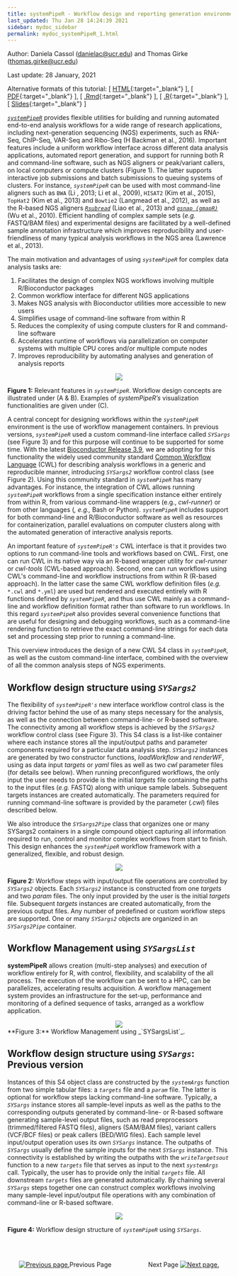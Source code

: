 ```yaml
---
title: systemPipeR - Workflow design and reporting generation environment  <br> <br> 1. Introduction
last_updated: Thu Jan 28 14:24:39 2021
sidebar: mydoc_sidebar
permalink: mydoc_systemPipeR_1.html
---
```

Author: Daniela Cassol (danielac@ucr.edu) and Thomas Girke (thomas.girke@ucr.edu)

Last update: 28 January, 2021 

Alternative formats of this tutorial:
[ [HTML](http://girke.bioinformatics.ucr.edu/systemPipeR/pages/mydoc/systemPipeR.html){:target="_blank"} ],
[ [PDF](http://girke.bioinformatics.ucr.edu/systemPipeR/pages/mydoc/systemPipeR.pdf){:target="_blank"} ],
[ [.Rmd](https://raw.githubusercontent.com/tgirke/systemPipeR/gh-pages/_vignettes/10_Rworkflows/systemPipeR.Rmd){:target="_blank"} ],
[ [.R](https://raw.githubusercontent.com/tgirke/systemPipeR/gh-pages/_vignettes/10_Rworkflows/systemPipeR.R){:target="_blank"} ],
[ [Slides](https://docs.google.com/presentation/d/175aup31LvnbIJUAvEEoSkpGsKgtBJ2RpQYd0Gs23dLo/embed?start=false&loop=false&delayms=60000){:target="_blank"} ] 


[_`systemPipeR`_](http://www.bioconductor.org/packages/devel/bioc/html/systemPipeR.html) provides flexible utilities for building and running automated end-to-end analysis workflows for a wide range of research applications, including next-generation sequencing (NGS) experiments, such as RNA-Seq, ChIP-Seq, VAR-Seq and Ribo-Seq (H Backman et al., 2016). Important features include a uniform workflow interface across different data analysis applications, automated report generation, and support for running both R and command-line software, such as NGS aligners or peak/variant callers, on local computers or compute clusters (Figure 1). The latter supports interactive job submissions and batch submissions to queuing systems of clusters. For instance, _`systemPipeR`_ can be used with most command-line aligners such as `BWA` (Li , 2013; Li et al., 2009), `HISAT2` (Kim et al., 2015), `TopHat2` (Kim et al., 2013) and `Bowtie2` (Langmead et al., 2012), as well as the R-based NGS aligners [_`Rsubread`_](http://www.bioconductor.org/packages/devel/bioc/html/Rsubread.html) (Liao et al., 2013) and [_`gsnap (gmapR)`_](http://www.bioconductor.org/packages/devel/bioc/html/gmapR.html) (Wu et al., 2010). Efficient handling of complex sample sets (_e.g._ FASTQ/BAM files) and experimental designs are facilitated by a well-defined sample annotation infrastructure which improves reproducibility and user-friendliness of many typical analysis workflows in the NGS area (Lawrence et al., 2013). 

The main motivation and advantages of using _`systemPipeR`_ for complex data analysis tasks are:

1. Facilitates the design of complex NGS workflows involving multiple R/Bioconductor packages
2. Common workflow interface for different NGS applications
3. Makes NGS analysis with Bioconductor utilities more accessible to new users
4. Simplifies usage of command-line software from within R
5. Reduces the complexity of using compute clusters for R and command-line software
6. Accelerates runtime of workflows via parallelization on computer systems with multiple CPU cores and/or multiple compute nodes
6. Improves reproducibility by automating analyses and generation of analysis reports 

<center><img src="./pages/mydoc/systemPipeR_files/utilities.png"></center>

**Figure 1:** Relevant features in _`systemPipeR`_.
Workflow design concepts are illustrated under (A & B). Examples of
*systemPipeR’s* visualization functionalities are given under (C). 

A central concept for designing workflows within the _`systemPipeR`_ environment 
is the use of workflow management containers. In previous versions, _`systemPipeR`_ 
used a custom command-line interface called _`SYSargs`_ (see Figure 3) and for 
this purpose will continue to be supported for some time. With the latest [Bioconductor Release 3.9](http://www.bioconductor.org/packages/release/bioc/html/systemPipeR.html), 
we are adopting for this functionality the widely used community standard 
[Common Workflow Language](https://www.commonwl.org/) (CWL) for describing 
analysis workflows in a generic and reproducible manner, introducing _`SYSargs2`_
workflow control class (see Figure 2). Using this community standard in _`systemPipeR`_
has many advantages. For instance, the integration of CWL allows running _`systemPipeR`_
workflows from a single specification instance either entirely from within R, from various command-line
wrappers (e.g., *cwl-runner*) or from other languages (*, e.g.,* Bash or Python).
_`systemPipeR`_ includes support for both command-line and R/Bioconductor software 
as well as resources for containerization, parallel evaluations on computer clusters 
along with the automated generation of interactive analysis reports.

An important feature of _`systemPipeR's`_ CWL interface is that it provides two
options to run command-line tools and workflows based on CWL. First, one can
run CWL in its native way via an R-based wrapper utility for *cwl-runner* or
*cwl-tools* (CWL-based approach). Second, one can run workflows using CWL's
command-line and workflow instructions from within R (R-based approach). In the
latter case the same CWL workflow definition files (*e.g.* `*.cwl` and `*.yml`)
are used but rendered and executed entirely with R functions defined by
_`systemPipeR`_, and thus use CWL mainly as a command-line and workflow
definition format rather than software to run workflows. In this regard
_`systemPipeR`_ also provides several convenience functions that are useful for
designing and debugging workflows, such as a command-line rendering function to
retrieve the exact command-line strings for each data set and processing step
prior to running a command-line.

This overview introduces the design of a new CWL S4 class in _`systemPipeR`_, 
as well as the custom command-line interface, combined with the overview of all
the common analysis steps of NGS experiments.

## Workflow design structure using _`SYSargs2`_ 

The flexibility of _`systemPipeR's`_ new interface workflow control class is the driving factor behind 
the use of as many steps necessary for the analysis, as well as the connection 
between command-line- or R-based software. The connectivity among all
workflow steps is achieved by the _`SYSargs2`_ workflow control class (see Figure 3).
This S4 class is a list-like container where each instance stores all the
input/output paths and parameter components required for a particular data
analysis step. _`SYSargs2`_ instances are generated by two constructor
functions, *loadWorkflow* and *renderWF*, using as data input *targets* or
*yaml* files as well as two *cwl* parameter files (for details see below). When
running preconfigured workflows, the only input the user needs to provide is
the initial *targets* file containing the paths to the input files (*e.g.*
FASTQ) along with unique sample labels. Subsequent targets instances are
created automatically. The parameters required for running command-line
software is provided by the parameter (*.cwl*) files described below. 

We also introduce the *`SYSargs2Pipe`* class that organizes one or many
SYSargs2 containers in a single compound object capturing all information
required to run, control and monitor complex workflows from start to finish. This
design enhances the *`systemPipeR`* workflow framework with a generalized,
flexible, and robust design.

<center><img src="./pages/mydoc/systemPipeR_files/SYS_WF.png"></center>

**Figure 2:** Workflow steps with input/output file operations are controlled by 
_`SYSargs2`_ objects. Each _`SYSargs2`_ instance is constructed from one *targets* 
and two *param* files. The only input provided by the user is the initial *targets* 
file. Subsequent *targets* instances are created automatically, from the previous 
output files. Any number of predefined or custom workflow steps are supported. One
or many _`SYSargs2`_ objects are organized in an *`SYSargs2Pipe`* container.

## Workflow Management using _`SYSargsList`_ 

**systemPipeR** allows creation (multi-step analyses) and execution of workflow entirely for R, with control, flexibility, and scalability of the all process. The execution of the workflow can be sent to a HPC, can be parallelizes, accelerating results acquisition. A workflow management system provides an infrastructure for the set-up, performance and monitoring of a defined sequence of tasks, arranged as a workflow application.

<center><img src="./pages/mydoc/systemPipeR_files/sysargslist.png"></center>
**Figure 3:** Workflow Management using _`SYSargsList`_.

## Workflow design structure using _`SYSargs`_: Previous version

Instances of this S4 object class are constructed by the _`systemArgs`_ function 
from two simple tabular files: a _`targets`_ file and a _`param`_ file. The latter
is optional for workflow steps lacking command-line software. Typically, a 
_`SYSargs`_ instance stores all sample-level inputs as well as the paths to the 
corresponding outputs generated by command-line- or R-based software generating 
sample-level output files, such as read preprocessors (trimmed/filtered FASTQ 
files), aligners (SAM/BAM files), variant callers (VCF/BCF files) or peak callers 
(BED/WIG files). Each sample level input/output operation uses its own _`SYSargs`_ 
instance. The outpaths of _`SYSargs`_ usually define the sample inputs for the 
next _`SYSargs`_ instance. This connectivity is established by writing the 
outpaths with the _`writeTargetsout`_ function to a new _`targets`_ file that 
serves as input to the next _`systemArgs`_ call. Typically, the user has to 
provide only the initial _`targets`_ file. All downstream _`targets`_ files are 
generated automatically. By chaining several _`SYSargs`_ steps together one can 
construct complex workflows involving many sample-level input/output file 
operations with any combination of command-line or R-based software. 

<center><img src="./pages/mydoc/systemPipeR_files/SystemPipeR_Workflow.png"></center>

**Figure 4:** Workflow design structure of _`systemPipeR`_ using _`SYSargs`_. 

<br><br><center><a href="mydoc_systemPipeR_1.html"><img src="images/left_arrow.png" alt="Previous page."></a>Previous Page &nbsp; &nbsp; &nbsp; &nbsp; &nbsp; &nbsp; &nbsp; &nbsp; &nbsp; &nbsp; Next Page
<a href="mydoc_systemPipeR_2.html"><img src="images/right_arrow.png" alt="Next page."></a></center>
